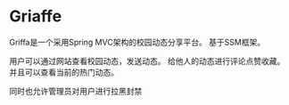 # Griaffe

Griffa是一个采用Spring MVC架构的校园动态分享平台。
基于SSM框架。

用户可以通过网站查看校园动态，发送动态。
给他人的动态进行评论点赞收藏。并且可以查看当前的热门动态。

同时也允许管理员对用户进行拉黑封禁
